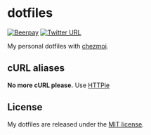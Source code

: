 # dotfiles

[![Beerpay](https://img.shields.io/beerpay/hashdog/scrapfy-chrome-extension.svg?maxAge=2592000)](https://beerpay.io/caedes/dotfiles)
[![Twitter URL](https://img.shields.io/twitter/url/http/shields.io.svg?style=social&maxAge=2592000)](https://twitter.com/caedes)

My personal dotfiles with [chezmoi](https://github.com/twpayne/chezmoi).

## cURL aliases

**No more cURL please.** Use [HTTPie](https://github.com/jkbrzt/httpie)

## License

My dotfiles are released under the [MIT license](LICENSE.md).
